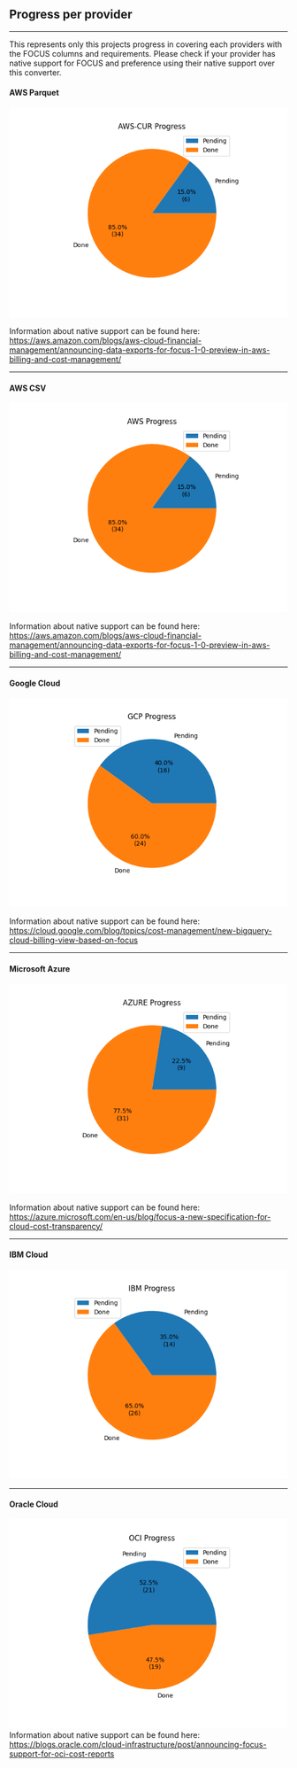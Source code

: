 ## Progress per provider
---

This represents only this projects progress in covering each providers with the FOCUS columns and requirements. Please check if your provider has native support for FOCUS and preference using their native support over this converter.

#### AWS Parquet

![alt text](aws-cur_progress_pie_chart.png)

Information about native support can be found here: https://aws.amazon.com/blogs/aws-cloud-financial-management/announcing-data-exports-for-focus-1-0-preview-in-aws-billing-and-cost-management/

---

#### AWS CSV

![alt text](aws_progress_pie_chart.png)

Information about native support can be found here: https://aws.amazon.com/blogs/aws-cloud-financial-management/announcing-data-exports-for-focus-1-0-preview-in-aws-billing-and-cost-management/

---

#### Google Cloud

![alt text](gcp_progress_pie_chart.png)

Information about native support can be found here: https://cloud.google.com/blog/topics/cost-management/new-bigquery-cloud-billing-view-based-on-focus

---

#### Microsoft Azure

![alt text](azure_progress_pie_chart.png)

Information about native support can be found here: https://azure.microsoft.com/en-us/blog/focus-a-new-specification-for-cloud-cost-transparency/

---

#### IBM Cloud

![alt text](ibm_progress_pie_chart.png)

---

#### Oracle Cloud

![alt text](oci_progress_pie_chart.png)
Information about native support can be found here: https://blogs.oracle.com/cloud-infrastructure/post/announcing-focus-support-for-oci-cost-reports
